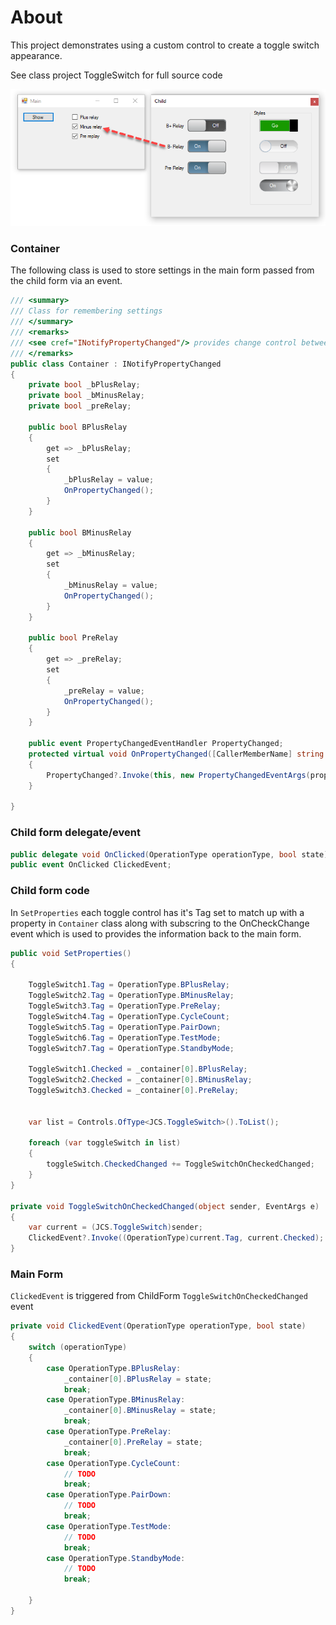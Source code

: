 ﻿# About

This project demonstrates using a custom control to create a toggle switch appearance.

See class project ToggleSwitch for full source code

![image](assets/childForm1.png)

### Container

The following class is used to store settings in the main form passed from the child form via an event.

```csharp
/// <summary>
/// Class for remembering settings
/// </summary>
/// <remarks>
/// <see cref="INotifyPropertyChanged"/> provides change control between two forms
/// </remarks>
public class Container : INotifyPropertyChanged
{
    private bool _bPlusRelay;
    private bool _bMinusRelay;
    private bool _preRelay;

    public bool BPlusRelay
    {
        get => _bPlusRelay;
        set
        {
            _bPlusRelay = value;
            OnPropertyChanged();
        }
    }

    public bool BMinusRelay
    {
        get => _bMinusRelay;
        set
        {
            _bMinusRelay = value;
            OnPropertyChanged();
        }
    }

    public bool PreRelay
    {
        get => _preRelay;
        set
        {
            _preRelay = value;
            OnPropertyChanged();
        }
    }

    public event PropertyChangedEventHandler PropertyChanged;
    protected virtual void OnPropertyChanged([CallerMemberName] string propertyName = null)
    {
        PropertyChanged?.Invoke(this, new PropertyChangedEventArgs(propertyName));
    }

}
```

### Child form delegate/event

```csharp
public delegate void OnClicked(OperationType operationType, bool state);
public event OnClicked ClickedEvent;
```

### Child form code

In `SetProperties` each toggle control has it's Tag set to match up with a property in `Container` class along with subscring to the OnCheckChange event which is used to provides the information back to the main form.

```csharp
public void SetProperties()
{

    ToggleSwitch1.Tag = OperationType.BPlusRelay;
    ToggleSwitch2.Tag = OperationType.BMinusRelay;
    ToggleSwitch3.Tag = OperationType.PreRelay;
    ToggleSwitch4.Tag = OperationType.CycleCount;
    ToggleSwitch5.Tag = OperationType.PairDown;
    ToggleSwitch6.Tag = OperationType.TestMode;
    ToggleSwitch7.Tag = OperationType.StandbyMode;

    ToggleSwitch1.Checked = _container[0].BPlusRelay;
    ToggleSwitch2.Checked = _container[0].BMinusRelay;
    ToggleSwitch3.Checked = _container[0].PreRelay;


    var list = Controls.OfType<JCS.ToggleSwitch>().ToList();

    foreach (var toggleSwitch in list)
    {
        toggleSwitch.CheckedChanged += ToggleSwitchOnCheckedChanged;
    }
}

private void ToggleSwitchOnCheckedChanged(object sender, EventArgs e)
{
    var current = (JCS.ToggleSwitch)sender;
    ClickedEvent?.Invoke((OperationType)current.Tag, current.Checked);
}
```

### Main Form

`ClickedEvent` is triggered from ChildForm `ToggleSwitchOnCheckedChanged` event

```csharp
private void ClickedEvent(OperationType operationType, bool state)
{
    switch (operationType)
    {
        case OperationType.BPlusRelay:
            _container[0].BPlusRelay = state;
            break;
        case OperationType.BMinusRelay:
            _container[0].BMinusRelay = state;
            break;
        case OperationType.PreRelay:
            _container[0].PreRelay = state;
            break;
        case OperationType.CycleCount:
            // TODO
            break;
        case OperationType.PairDown:
            // TODO
            break;
        case OperationType.TestMode:
            // TODO
            break;
        case OperationType.StandbyMode:
            // TODO
            break;

    }
}
```